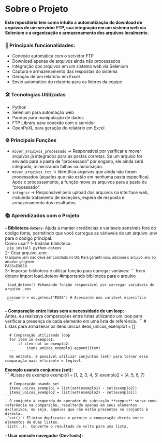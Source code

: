 # Sobre o Projeto  
**Este repositório tem como intuito a automatização do download de arquivos de um servidor FTP, sua integração em um sistema web via Selenium e a organização e armazenamento dos arquivos localmente.**

### **🚀 Principais funcionalidades:**  
- Conexão automática com o servidor FTP  
- Download apenas de arquivos ainda não processados  
- Integração dos arquivos em um sistema web via Selenium  
- Captura e armazenamento das respostas do sistema  
- Geração de um relatório em Excel  
- Envio automático do relatório para os líderes da equipe  

### **🛠️ Tecnologias Utilizadas**
- Python 
- Selenium para automação web
- Pandas para manipulação de dados
- FTP Library para conexão com o servidor
- OpenPyXL para geração do relatório em Excel

### **⚙️ Principais Funções**
- `mover_arquivos_processado` → Responsável por verificar e mover arquivos já integrados para as pastas corretas. Se um arquivo for enviado para a pasta de "processado" por engano, ele ainda será integrado, minimizando falhas na automação.
- `mover_arquivos_txt` → Identifica arquivos que ainda não foram processados (aqueles que não estão em nenhuma pasta específica). Após o processamento, a função move os arquivos para a pasta de "processado".
- `integrar` → Responsável pelo upload dos arquivos na interface web, incluindo tratamento de exceções, espera de resposta e armazenamento dos resultados.

### **📚 Aprendizados com o Projeto**
  **- Biblioteca `dotenv`**: Ajuda a manter credências e variáveis sensíveis fora do codígo fonte, permitindo que você carregue as váriaveis de um arquivo .env para o código principal.  
    Como usar?
      1- Instalar biblioteca:  
    ``` 
    pip install python-dotenv
    ```  
      2- Criar arquivo .env:  
    <sub> O arquivo .env não deve ser comitado no Git. Para garantir isso, adicione o arquivo .env ao arquivo .gitignore </sub>  
    ```
    PASS=EX859
    ```  
      3- Importar biblioteca e utilizar função para carregar variáves:
     ```
     from dotenv import load_dotenv #importando biblioteca para o arquivo

     load_dotenv() #chamando função responsável por carregar variáveis do arquivo .env

     password = os.getenv("PASS") # Acessando uma variável específica
     ```  

  **- Comparação entre listas sem a necessidade de um loop:**  
      Antes, eu realizava comparações entre listas utilizando um loop para verificar a presença de cada elemento em uma lista de referência.
      ```
      # Listas para armazenar os itens únicos
      itens_unicos_exemplo1 = []
      
      # Comparação utilizando loop
      for item in exemplo1:
          if item not in exemplo2:
              itens_unicos_exemplo1.append(item) 
      ```
      No entanto, é possível utilizar conjuntos (set) para tornar essa comparação mais eficiente e legível.

   **Exemplo usando conjuntos (set):**  
    ```
      #Listas de exemplo
      exemplo1 = [1, 2, 3, 4, 5]
      exemplo2 = [4, 5, 6, 7]
      
      # Comparação usando set
      itens_unicos_exemplo1 = list(set(exemplo1) - set(exemplo2))
      itens_unicos_exemplo2 = list(set(exemplo2) - set(exemplo1))
    ```  
    - O conjunto à esquerda do operador de subtração **sempre** serve como referência na comparação, resultando apenas em seus elementos exclusivos, ou seja, aqueles que não estão presentes no conjunto à direita.  
    -`set()`: Elimina duplicatas e permite a comparação direta entre elementos de duas listas.  
    -list(..):  Converte o resultado de volta para uma lista.  
  **- Usar console navegador (DevTools):**  
